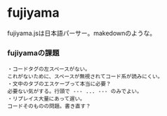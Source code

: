 # fujiyama
fujiyama.jsは日本語パーサー。makedownのような。

### fujiyamaの課題
```
・コードタグの左スペースがない。
これがないために、スペースが無視されてコード系が読みにくい。
・文中のタブのエスケープって本当に必要？
必要ない気がする。行頭で --- ... --- のみでよい。
・リプレイス大量にあって遅い。
コードそのものの問題。書き直す？
```

